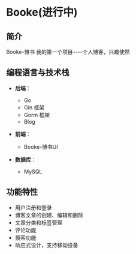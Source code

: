 # Booke(进行中)

## 简介

Booke-博书 我的第一个项目----个人博客，兴趣使然

## 编程语言与技术栈

- **后端**：
  - Go
  - Gin 框架
  - Gorm 框架
  - Blog
  
- **前端**：
  - Booke-博书UI
  
- **数据库**：
  - MySQL

## 功能特性

- 用户注册和登录
- 博客文章的创建、编辑和删除
- 文章分类和标签管理
- 评论功能
- 搜索功能
- 响应式设计，支持移动设备






